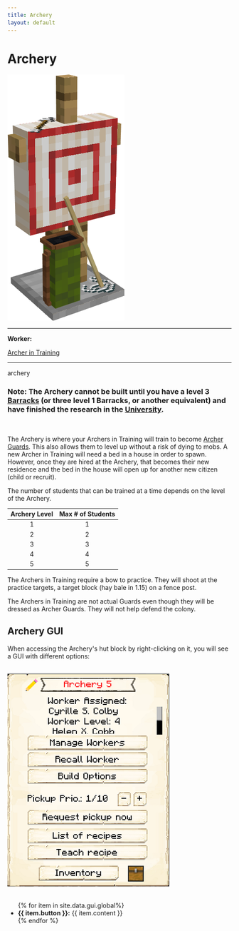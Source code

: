 ```yaml
---
title: Archery
layout: default
---
```

# Archery

<div class="infobox box text-center">
    <img src="../../assets/images/buildings/archery.png" alt="Archery" />
    <hr />
    <div class="row section-text text-left">
        <div class="col">
        <p><strong>Worker:</strong></p>
        </div>
        <div class="col">
        <p><a href="../workers/archerintraining">Archer in Training</a></p>
        </div>
    </div>
    <hr />
    <recipe>archery</recipe>
</div>

### Note: The Archery cannot be built until you have a level 3 [Barracks](../../source/buildings/barracks) (or three level 1 Barracks, or another equivalent) and have finished the research in the [University](../../source/buildings/university).
<br>

The Archery is where your Archers in Training will train to become [Archer Guards](../../source/buildings/blacksmith). This also allows them to level up without a risk of dying to mobs. A new Archer in Training will need a bed in a house in order to spawn. However, once they are hired at the Archery, that becomes their new residence and the bed in the house will open up for another new citizen (child or recruit).

The number of students that can be trained at a time depends on the level of the Archery. 

| Archery Level | Max # of Students |
| :----: | :----: |
| 1 | 1 |
| 2 | 2 |
| 3 | 3 |
| 4 | 4 |
| 5 | 5 |

The Archers in Training require a bow to practice. They will shoot at the practice targets, a target block (hay bale in 1.15) on a fence post. 

The Archers in Training are not actual Guards even though they will be dressed as Archer Guards. They will not help defend the colony.

## Archery GUI

When accessing the Archery's hut block by right-clicking on it, you will see a GUI with different options:

<br>
<div class="row">
  <div class="col-sm-12 col-md">
    <img src="../../assets/images/gui/archerygui.png" class="img-fluid mx-auto" alt="Archery GUI">
   </div>
  <div class="col-sm-12 col-md">
    <br>
    <ul>
      {% for item in site.data.gui.global%}
        <li><strong>{{ item.button }}:</strong> {{ item.content }}</li>
      {% endfor %}
    </ul>
  </div>
</div>  
  <br>
  
